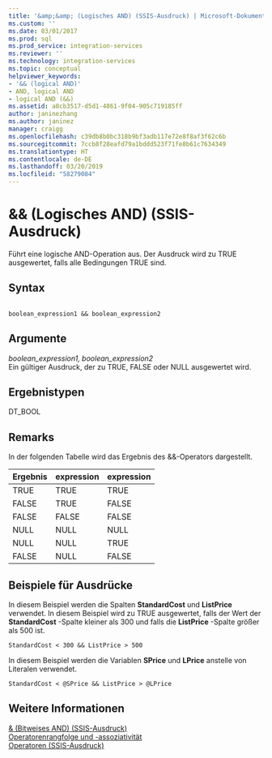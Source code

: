 ```yaml
---
title: '&amp;&amp; (Logisches AND) (SSIS-Ausdruck) | Microsoft-Dokumentation'
ms.custom: ''
ms.date: 03/01/2017
ms.prod: sql
ms.prod_service: integration-services
ms.reviewer: ''
ms.technology: integration-services
ms.topic: conceptual
helpviewer_keywords:
- '&& (logical AND)'
- AND, logical AND
- logical AND (&&)
ms.assetid: a8cb3517-d5d1-4861-9f04-905c719185ff
author: janinezhang
ms.author: janinez
manager: craigg
ms.openlocfilehash: c39db8b0bc318b9bf3adb117e72e8f8af3f62c6b
ms.sourcegitcommit: 7ccb8f28eafd79a1bddd523f71fe8b61c7634349
ms.translationtype: HT
ms.contentlocale: de-DE
ms.lasthandoff: 03/20/2019
ms.locfileid: "58279084"
---
```

# <a name="ampamp-logical-and-ssis-expression"></a>&amp;&amp; (Logisches AND) (SSIS-Ausdruck)
  Führt eine logische AND-Operation aus. Der Ausdruck wird zu TRUE ausgewertet, falls alle Bedingungen TRUE sind.  
  
## <a name="syntax"></a>Syntax  
  
```  
  
boolean_expression1 && boolean_expression2  
```  
  
## <a name="arguments"></a>Argumente  
 *boolean_expression1, boolean_expression2*  
 Ein gültiger Ausdruck, der zu TRUE, FALSE oder NULL ausgewertet wird.  
  
## <a name="result-types"></a>Ergebnistypen  
 DT_BOOL  
  
## <a name="remarks"></a>Remarks  
 In der folgenden Tabelle wird das Ergebnis des &&-Operators dargestellt.  
  
|Ergebnis|expression|expression|  
|------------|----------------|----------------|  
|TRUE|TRUE|TRUE|  
|FALSE|TRUE|FALSE|  
|FALSE|FALSE|FALSE|  
|NULL|NULL|NULL|  
|NULL|NULL|TRUE|  
|FALSE|NULL|FALSE|  
  
## <a name="expression-examples"></a>Beispiele für Ausdrücke  
 In diesem Beispiel werden die Spalten **StandardCost** und **ListPrice** verwendet. In diesem Beispiel wird zu TRUE ausgewertet, falls der Wert der **StandardCost** -Spalte kleiner als 300 und falls die **ListPrice** -Spalte größer als 500 ist.  
  
```  
StandardCost < 300 && ListPrice > 500  
```  
  
 In diesem Beispiel werden die Variablen **SPrice** und **LPrice** anstelle von Literalen verwendet.  
  
```  
StandardCost < @SPrice && ListPrice > @LPrice  
```  
  
## <a name="see-also"></a>Weitere Informationen  
 [& &#40;Bitweises AND&#41; &#40;SSIS-Ausdruck&#41;](../../integration-services/expressions/bitwise-and-ssis-expression.md)   
 [Operatorenrangfolge und -assoziativität](../../integration-services/expressions/operator-precedence-and-associativity.md)   
 [Operatoren &#40;SSIS-Ausdruck&#41;](../../integration-services/expressions/operators-ssis-expression.md)  
  
  

